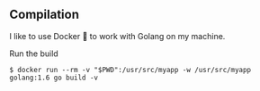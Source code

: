 ## Compilation

I like to use Docker 🐳 to work with Golang on my machine.

Run the build

```
$ docker run --rm -v "$PWD":/usr/src/myapp -w /usr/src/myapp golang:1.6 go build -v
```
